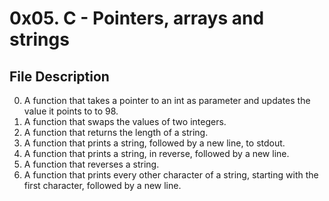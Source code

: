 # 0x05. C - Pointers, arrays and strings

## File Description

 0. A function that takes a pointer to an int as parameter and updates the value it points to to 98.
 1. A function that swaps the values of two integers.
 2. A function that returns the length of a string.
 3. A function that prints a string, followed by a new line, to stdout.
 4. A function that prints a string, in reverse, followed by a new line.
 5. A function that reverses a string.
 6. A function that prints every other character of a string, starting with the first character, followed by a new line.
